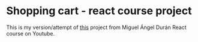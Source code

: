 # Shopping cart - react course project

This is my version/attempt of [this](https://www.youtube.com/watch?v=B9tDYAZZxcE) project from Miguel Ángel Durán React course on Youtube.
